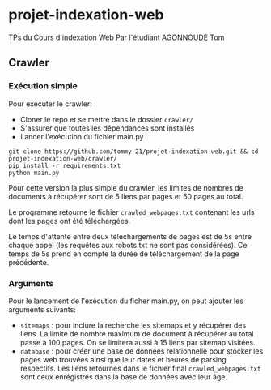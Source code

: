 # projet-indexation-web
TPs du Cours d'indexation Web
Par l'étudiant AGONNOUDE Tom

## Crawler 

### Exécution simple
Pour exécuter le crawler:
- Cloner le repo et se mettre dans le dossier `crawler/`
- S'assurer que toutes les dépendances sont installés
- Lancer l'exécution du fichier main.py

```
git clone https://github.com/tommy-21/projet-indexation-web.git && cd projet-indexation-web/crawler/
pip install -r requirements.txt
python main.py
```
Pour cette version la plus simple du crawler, les limites de nombres de documents à récupérer sont de 5 liens par pages et 50 pages au total. 

Le programme retourne le fichier `crawled_webpages.txt` contenant les urls dont les pages ont été téléchargées.

Le temps d'attente entre deux téléchargements de pages est de 5s entre chaque appel (les requêtes aux robots.txt ne sont pas considérées). Ce temps de 5s prend en compte la durée de téléchargement de la page précédente.

### Arguments
Pour le lancement de l'exécution du ficher main.py, on peut ajouter les arguments suivants: 
- `sitemaps` : pour inclure la recherche les sitemaps et y récupérer des liens. La limite de nombre maximum de document à récupérer au total passe à 100 pages. On se limitera aussi à 15 liens par sitemap visitées.
- `database` : pour créer une base de données relationnelle pour stocker les pages web trouvées ainsi que leur dates et heures de parsing respectifs. Les liens retournés dans le fichier final `crawled_webpages.txt` sont ceux enrégistrés dans la base de données avec leur âge.